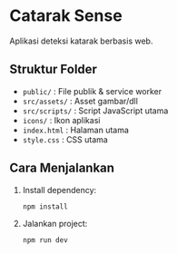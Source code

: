 # Catarak Sense

Aplikasi deteksi katarak berbasis web.

## Struktur Folder
- `public/` : File publik & service worker
- `src/assets/` : Asset gambar/dll
- `src/scripts/` : Script JavaScript utama
- `icons/` : Ikon aplikasi
- `index.html` : Halaman utama
- `style.css` : CSS utama

## Cara Menjalankan
1. Install dependency:  
   ```
   npm install
   ```
2. Jalankan project:  
   ```
   npm run dev
   ```
